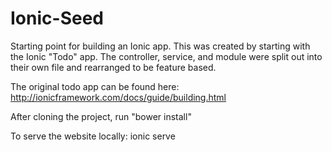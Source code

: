 # Ionic-Seed
Starting point for building an Ionic app.
This was created by starting with the Ionic "Todo" app. The controller, service, and module were split out into their own file and rearranged to be feature based. 

The original todo app can be found here: http://ionicframework.com/docs/guide/building.html

After cloning the project, run "bower install"

To serve the website locally: ionic serve

